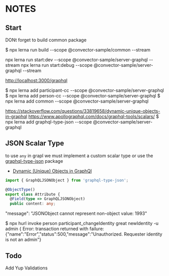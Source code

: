 # NOTES

## Start

DONt forget to build common package

$ npx lerna run build --scope @convector-sample/common  --stream

npx lerna run start:dev --scope @convector-sample/server-graphql --stream
npx lerna run start:debug --scope @convector-sample/server-graphql --stream

<http://localhost:3000/graphql>

$ npx lerna add participant-cc --scope @convector-sample/server-graphql
$ npx lerna add person-cc --scope @convector-sample/server-graphql
$ npx lerna add common --scope @convector-sample/server-graphql

https://stackoverflow.com/questions/33819658/dynamic-unique-objects-in-graphql
https://www.apollographql.com/docs/graphql-tools/scalars/
$ npx lerna add graphql-type-json --scope @convector-sample/server-graphql

## JSON Scalar Type

to use `any` in grapl we must implement a custom scalar type or use the [graphql-type-json](https://github.com/taion/graphql-type-json) package

- [Dynamic (Unique) Objects in GraphQl](https://stackoverflow.com/questions/33819658/dynamic-unique-objects-in-graphql)

```typescript
import { GraphQLJSONObject } from 'graphql-type-json';

@ObjectType()
export class Attribute {
  @Field(type => GraphQLJSONObject)
  public content: any;
```

"message": "JSONObject cannot represent non-object value: 1993"

$ npx hurl invoke person participant_changeIdentity great newIdentity -u admin
{ Error: transaction returned with failure: {"name":"Error","status":500,"message":"Unauthorized. Requester identity is not an admin"}

## Todo

Add Yup Validations
